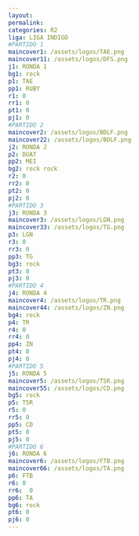 ```yaml
---
layout: 
permalink: 
categories: R2
liga: LIGA INDIGO
#PARTIDO 1
maincover1: /assets/logos/TAE.png
maincover11: /assets/logos/DFS.png
j1: RONDA 1
bg1: rock
p1: TAE
pp1: RUBY
r1: 0
rr1: 0
pt1: 0
pj1: 0
#PARTIDO 2
maincover2: /assets/logos/BDLF.png
maincover22: /assets/logos/BDLF.png
j2: RONDA 2
p2: DUAT
pp2: MEI
bg2: rock rock
r2: 0
rr2: 0
pt2: 0
pj2: 0
#PARTIDO 3
j3: RONDA 3
maincover3: /assets/logos/LGN.png
maincover33: /assets/logos/TG.png
p3: LGN
r3: 0
rr3: 0
pp3: TG
bg3: rock
pt3: 0
pj3: 0
#PARTIDO 4
j4: RONDA 4
maincover4: /assets/logos/TR.png
maincover44: /assets/logos/ZN.png
bg4: rock 
p4: TR
r4: 0
rr4: 0
pp4: ZN
pt4: 0
pj4: 0
#PARTIDO 5
j5: RONDA 5
maincover5: /assets/logos/TSR.png
maincover55: /assets/logos/CD.png
bg5: rock 
p5: TSR
r5: 0
rr5: 0
pp5: CD
pt5: 0
pj5: 0
#PARTIDO 6
j6: RONDA 6
maincover6: /assets/logos/FTB.png
maincover66: /assets/logos/TA.png
p6: FTB
r6: 0
rr6:  0
pp6: TA
bg6: rock
pt6: 0
pj6: 0
---
```

